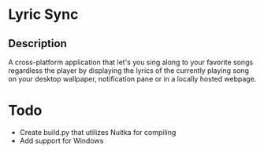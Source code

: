 # Lyric Sync

## Description
A cross-platform application that let's you sing along to your favorite songs regardless the player by displaying the lyrics of the currently playing song on your desktop wallpaper, notification pane or in a locally hosted webpage.

# Todo
* Create build.py that utilizes Nuitka for compiling
* Add support for Windows 